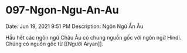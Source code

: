 # 097-Ngon-Ngu-An-Au

Date: Jun 19, 2021 9:51 PM
Description: Ngôn Ngữ Ấn Âu

Hầu hết các ngôn ngữ Châu Âu có chung nguồn gốc với ngôn ngữ Hindi. Chúng có nguồn gốc từ [[Người Aryan]].